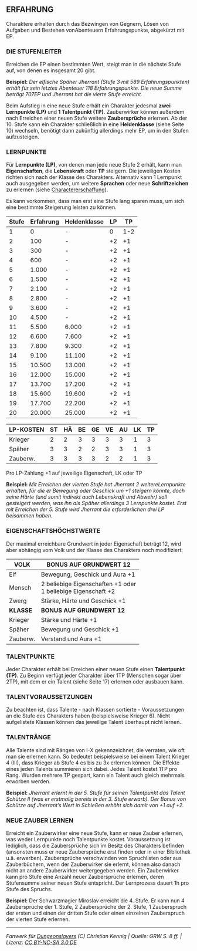 ## ERFAHRUNG

Charaktere erhalten durch das Bezwingen von Gegnern, Lösen von Aufgaben und Bestehen vonAbenteuern Erfahrungspunkte, abgekürzt mit EP.

### DIE STUFENLEITER
Erreichen die EP einen bestimmten Wert, steigt man in die nächste Stufe auf, von denen es insgesamt 20 gibt.

**Beispiel:**
*Der elfische Späher Jherrant (Stufe 3 mit 589 Erfahrungspunkten) erhält für sein letztes Abenteuer 118 Erfahrungspunkte. Die neue Summe beträgt 707EP und Jherrant hat die vierte Stufe erreicht.*

Beim Aufstieg in eine neue Stufe erhält ein Charakter jedesmal **zwei Lernpunkte (LP)** und **1 Talentpunkt (TP)**.
Zauberwirker können außerdem nach Erreichen einer neuen Stufe weitere **Zaubersprüche** erlernen.
Ab der 10. Stufe kann ein Charakter schließlich in eine **Heldenklasse** (siehe Seite 10) wechseln, benötigt dann zukünftig allerdings mehr EP, um in den Stufen aufzusteigen.

### LERNPUNKTE
Für **Lernpunkte (LP)**, von denen man jede neue Stufe 2 erhält, kann man **Eigenschaften**, die **Lebenskraft** oder **TP** steigern. Die jeweiligen Kosten richten sich nach der Klasse des Charakters. 
Alternativ kann 1 Lernpunkt auch ausgegeben werden, um weitere **Sprachen** oder neue **Schriftzeichen** zu erlernen (siehe [Charactererschaffung](grw/charaktere-charaktererschaffung)). 

Es kann vorkommen, dass man erst eine Stufe lang sparen muss, um sich eine bestimmte Steigerung leisten zu können.

| Stufe | Erfahrung | Heldenklasse | LP  | TP  |
| ----- | --------- | ------------ | --- | --- |
| 1     | 0         | -            | 0   | 1-2 |
| 2     | 100       | -            | +2  | +1  |
| 3     | 300       | -            | +2  | +1  |
| 4     | 600       | -            | +2  | +1  |
| 5     | 1.000     | -            | +2  | +1  |
| 6     | 1.500     | -            | +2  | +1  |
| 7     | 2.100     | -            | +2  | +1  |
| 8     | 2.800     | -            | +2  | +1  |
| 9     | 3.600     | -            | +2  | +1  |
| 10    | 4.500     | -            | +2  | +1  |
| 11    | 5.500     | 6.000        | +2  | +1  |
| 12    | 6.600     | 7.600        | +2  | +1  |
| 13    | 7.800     | 9.300        | +2  | +1  |
| 14    | 9.100     | 11.100       | +2  | +1  |
| 15    | 10.500    | 13.000       | +2  | +1  |
| 16    | 12.000    | 15.000       | +2  | +1  |
| 17    | 13.700    | 17.200       | +2  | +1  |
| 18    | 15.600    | 19.600       | +2  | +1  |
| 19    | 17.700    | 22.200       | +2  | +1  |
| 20    | 20.000    | 25.000       | +2  | +1  |

| LP-KOSTEN | ST  | HÄ  | BE  | GE  | VE  | AU  | LK  | TP  |
| --------- | --- | --- | --- | --- | --- | --- | --- | --- |
| Krieger   | 2   | 2   | 3   | 3   | 3   | 3   | 1   | 3   |
| Späher    | 3   | 3   | 2   | 2   | 3   | 3   | 1   | 3   |
| Zauberw.  | 3   | 3   | 3   | 3   | 2   | 2   | 1   | 3   |

Pro LP-Zahlung +1 auf jeweilige Eigenschaft, LK oder TP

**Beispiel:**
*Mit Erreichen der vierten Stufe hat Jherrant 2 weitereLernpunkte erhalten, für die er Bewegung oder Geschick um +1 steigern könnte, doch seine Härte (und somit indirekt auch Lebenskraft und Abwehr) soll gesteigert werden, was ihn als Späher allerdings 3 Lernpunkte kostet. Erst mit Erreichen der 5. Stufe wird Jherrant die erforderlichen drei LP beisammen haben.*

### EIGENSCHAFTSHÖCHSTWERTE
Der maximal erreichbare Grundwert in jeder Eigenschaft beträgt 12, wird aber abhängig vom Volk und der Klasse des Charakters noch modifiziert:

| **VOLK**   | **BONUS AUF GRUNDWERT 12**                                      |
| ---------- | --------------------------------------------------------------- |
| Elf        | Bewegung, Geschick und Aura +1                                  |
| Mensch     | 2 beliebige Eigenschaften +1 oder<br>1 beliebige Eigenschaft +2 |
| Zwerg      | Stärke, Härte und Geschick +1                                   |
| **KLASSE** | **BONUS AUF GRUNDWERT 12**                                      |
| Krieger    | Stärke und Härte +1                                             |
| Späher     | Bewegung und Geschick +1                                        |
| Zauberw.   | Verstand und Aura +1                                            |

### TALENTPUNKTE
Jeder Charakter erhält bei Erreichen einer neuen Stufe einen **Talentpunkt (TP)**. Zu Beginn verfügt jeder Charakter über 1TP (Menschen sogar über 2TP), mit dem er ein Talent (siehe Seite 17) erlernen oder ausbauen kann.

### TALENTVORAUSSETZUNGEN
Zu beachten ist, dass Talente - nach Klassen sortierte - Voraussetzungen an die Stufe des Charakters haben (beispielsweise Krieger 6). Nicht aufgelistete Klassen können das jeweilige Talent überhaupt nicht lernen.

### TALENTRÄNGE
Alle Talente sind mit Rängen von I-X gekennzeichnet, die verraten, wie oft man sie erlernen kann. So bedeutet beispielsweise bei einem Talent Krieger 4 (III), dass Krieger ab Stufe 4 es bis zu 3x erlernen können. Die Effekte eines jeden Talents summieren sich dabei. Jedes Talent kostet 1TP pro Rang. Wurden mehrere TP gespart, kann ein Talent auch gleich mehrmals erworben werden.

**Beispiel:**
*Jherrant erlernt in der 5. Stufe für seinen Talentpunkt das Talent Schütze II (was er erstmalig bereits in der 3. Stufe erwarb). Der Bonus von Schütze auf Jherrant’s Wert in Schießen erhöht sich damit von +1 auf +2.*

### NEUE ZAUBER LERNEN
Erreicht ein Zauberwirker eine neue Stufe, kann er neue Zauber erlernen, was weder Lernpunkte noch Talentpunkte kostet. 
Voraussetzung ist lediglich, dass die Zaubersprüche sich im Besitz des Charakters befinden (ansonsten muss er neue Zaubersprüche erst finden oder in einer Bibliothek u.ä. erwerben).
Zaubersprüche verschwinden von Spruchlisten oder aus Zauberbüchern, wenn der Zauberwirker sie erlernt, können also danach nicht an andere Zauberwirker weitergegeben werden. 
Ein Zauberwirker kann pro Stufe eine Anzahl neuer Zaubersprüche erlernen, deren Stufensumme seiner neuen Stufe entspricht. Der Lernprozess dauert 1h pro Stufe des Spruchs.

**Beispiel:**
Der Schwarzmagier Miroslav erreicht die 4. Stufe. Er kann nun 4 Zaubersprüche der 1. Stufe, 2 Zaubersprüche der 2. Stufe, 1 Zauberspruch der ersten und einen der dritten Stufe oder einen einzelnen Zauberspruch der vierten Stufe erlernen.

---
*Fanwerk für [Dungeonslayers](https://www.dungeonslayers.net/) (C) Christian Kennig | Quelle: GRW S. 8 ff. | Lizenz: [CC BY-NC-SA 3.0 DE](https://creativecommons.org/licenses/by-nc-sa/3.0/de/)*